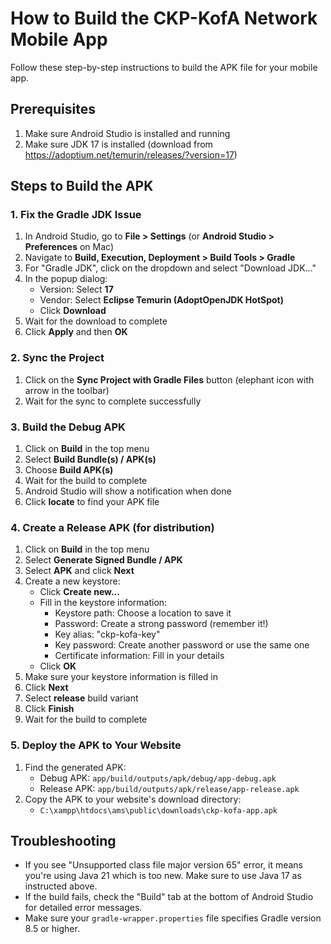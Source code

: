 # How to Build the CKP-KofA Network Mobile App

Follow these step-by-step instructions to build the APK file for your mobile app.

## Prerequisites
1. Make sure Android Studio is installed and running
2. Make sure JDK 17 is installed (download from https://adoptium.net/temurin/releases/?version=17)

## Steps to Build the APK

### 1. Fix the Gradle JDK Issue
1. In Android Studio, go to **File > Settings** (or **Android Studio > Preferences** on Mac)
2. Navigate to **Build, Execution, Deployment > Build Tools > Gradle**
3. For "Gradle JDK", click on the dropdown and select "Download JDK..."
4. In the popup dialog:
   - Version: Select **17**
   - Vendor: Select **Eclipse Temurin (AdoptOpenJDK HotSpot)**
   - Click **Download**
5. Wait for the download to complete
6. Click **Apply** and then **OK**

### 2. Sync the Project
1. Click on the **Sync Project with Gradle Files** button (elephant icon with arrow in the toolbar)
2. Wait for the sync to complete successfully

### 3. Build the Debug APK
1. Click on **Build** in the top menu
2. Select **Build Bundle(s) / APK(s)**
3. Choose **Build APK(s)**
4. Wait for the build to complete
5. Android Studio will show a notification when done
6. Click **locate** to find your APK file

### 4. Create a Release APK (for distribution)
1. Click on **Build** in the top menu
2. Select **Generate Signed Bundle / APK**
3. Select **APK** and click **Next**
4. Create a new keystore:
   - Click **Create new...**
   - Fill in the keystore information:
     - Keystore path: Choose a location to save it
     - Password: Create a strong password (remember it!)
     - Key alias: "ckp-kofa-key"
     - Key password: Create another password or use the same one
     - Certificate information: Fill in your details
   - Click **OK**
5. Make sure your keystore information is filled in
6. Click **Next**
7. Select **release** build variant
8. Click **Finish**
9. Wait for the build to complete

### 5. Deploy the APK to Your Website
1. Find the generated APK:
   - Debug APK: `app/build/outputs/apk/debug/app-debug.apk`
   - Release APK: `app/build/outputs/apk/release/app-release.apk`
2. Copy the APK to your website's download directory:
   - `C:\xampp\htdocs\ams\public\downloads\ckp-kofa-app.apk`

## Troubleshooting
- If you see "Unsupported class file major version 65" error, it means you're using Java 21 which is too new. Make sure to use Java 17 as instructed above.
- If the build fails, check the "Build" tab at the bottom of Android Studio for detailed error messages.
- Make sure your `gradle-wrapper.properties` file specifies Gradle version 8.5 or higher. 
